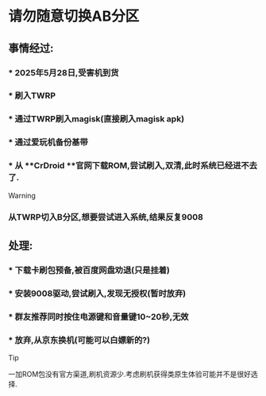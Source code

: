 # 请勿随意切换AB分区

## 事情经过:

### * 2025年5月28日,受害机到货

### * 刷入TWRP

### * 通过TWRP刷入magisk(直接刷入magisk apk)

### * 通过爱玩机备份基带

### * 从 **CrDroid **官网下载ROM,尝试刷入,双清,此时系统已经进不去了.

> [!WARNING]
>
> ### 从TWRP切入B分区,想要尝试进入系统,结果反复**9008**

## 处理:

### * 下载卡刷包预备,被百度网盘劝退(只是挂着)

### * 安装9008驱动,尝试刷入,发现无授权(暂时放弃)

### * 群友推荐同时按住电源键和音量键10~20秒,无效

### * 放弃,从京东换机(可能可以白嫖新的?)

> [!TIP]
>
> 一加ROM包没有官方渠道,刷机资源少.考虑刷机获得类原生体验可能并不是很好选择.

